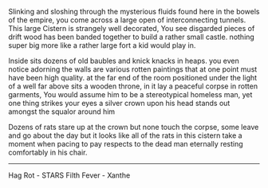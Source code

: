 Slinking and sloshing through the mysterious fluids found here in the bowels of the empire, you come across a large open of interconnecting tunnels. This large Cistern is strangely well decorated, You see disgarded pieces of drift wood has been banded together to build a rather small castle. nothing super big more like a rather large fort a kid would play in. 

Inside sits dozens of old baubles and knick knacks in heaps. you even notice adorning the walls are various rotten paintings that at one point must have been high quality. at the far end of the room positioned under the light of a well far above sits a wooden throne, in it lay a peaceful corpse in rotten garments, You would assume him to be a stereotypical homeless man, yet one thing strikes your eyes a silver crown upon his head stands out amongst the squalor around him  

Dozens of rats stare up at the crown but none touch the corpse, some leave and go about the day but it looks like all of the rats in this cistern take a moment when pacing to pay respects to the dead man eternally resting comfortably in his chair. 

_________________________

Hag Rot - STARS
Filth Fever - Xanthe